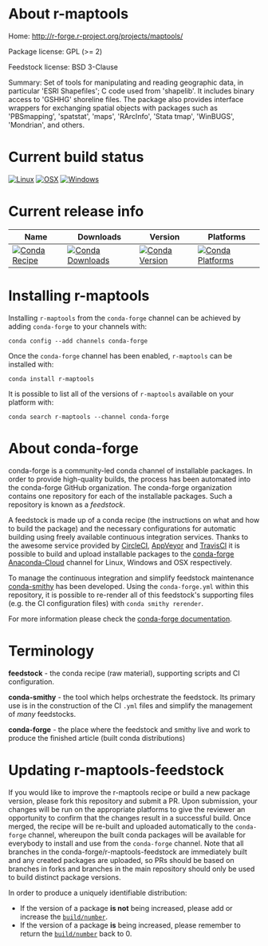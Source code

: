 About r-maptools
================

Home: http://r-forge.r-project.org/projects/maptools/

Package license: GPL (>= 2)

Feedstock license: BSD 3-Clause

Summary: Set of tools for manipulating and reading geographic data, in particular 'ESRI Shapefiles'; C code used from 'shapelib'. It includes binary access to 'GSHHG' shoreline files. The package also provides interface wrappers for exchanging spatial objects with packages such as 'PBSmapping', 'spatstat', 'maps', 'RArcInfo', 'Stata tmap', 'WinBUGS', 'Mondrian', and others.



Current build status
====================

[![Linux](https://img.shields.io/circleci/project/github/conda-forge/r-maptools-feedstock/master.svg?label=Linux)](https://circleci.com/gh/conda-forge/r-maptools-feedstock)
[![OSX](https://img.shields.io/travis/conda-forge/r-maptools-feedstock/master.svg?label=macOS)](https://travis-ci.org/conda-forge/r-maptools-feedstock)
[![Windows](https://img.shields.io/appveyor/ci/conda-forge/r-maptools-feedstock/master.svg?label=Windows)](https://ci.appveyor.com/project/conda-forge/r-maptools-feedstock/branch/master)

Current release info
====================

| Name | Downloads | Version | Platforms |
| --- | --- | --- | --- |
| [![Conda Recipe](https://img.shields.io/badge/recipe-r--maptools-green.svg)](https://anaconda.org/conda-forge/r-maptools) | [![Conda Downloads](https://img.shields.io/conda/dn/conda-forge/r-maptools.svg)](https://anaconda.org/conda-forge/r-maptools) | [![Conda Version](https://img.shields.io/conda/vn/conda-forge/r-maptools.svg)](https://anaconda.org/conda-forge/r-maptools) | [![Conda Platforms](https://img.shields.io/conda/pn/conda-forge/r-maptools.svg)](https://anaconda.org/conda-forge/r-maptools) |

Installing r-maptools
=====================

Installing `r-maptools` from the `conda-forge` channel can be achieved by adding `conda-forge` to your channels with:

```
conda config --add channels conda-forge
```

Once the `conda-forge` channel has been enabled, `r-maptools` can be installed with:

```
conda install r-maptools
```

It is possible to list all of the versions of `r-maptools` available on your platform with:

```
conda search r-maptools --channel conda-forge
```


About conda-forge
=================

conda-forge is a community-led conda channel of installable packages.
In order to provide high-quality builds, the process has been automated into the
conda-forge GitHub organization. The conda-forge organization contains one repository
for each of the installable packages. Such a repository is known as a *feedstock*.

A feedstock is made up of a conda recipe (the instructions on what and how to build
the package) and the necessary configurations for automatic building using freely
available continuous integration services. Thanks to the awesome service provided by
[CircleCI](https://circleci.com/), [AppVeyor](http://www.appveyor.com/)
and [TravisCI](https://travis-ci.org/) it is possible to build and upload installable
packages to the [conda-forge](https://anaconda.org/conda-forge)
[Anaconda-Cloud](http://docs.anaconda.org/) channel for Linux, Windows and OSX respectively.

To manage the continuous integration and simplify feedstock maintenance
[conda-smithy](http://github.com/conda-forge/conda-smithy) has been developed.
Using the ``conda-forge.yml`` within this repository, it is possible to re-render all of
this feedstock's supporting files (e.g. the CI configuration files) with ``conda smithy rerender``.

For more information please check the [conda-forge documentation](https://conda-forge.org/docs/).

Terminology
===========

**feedstock** - the conda recipe (raw material), supporting scripts and CI configuration.

**conda-smithy** - the tool which helps orchestrate the feedstock.
                   Its primary use is in the construction of the CI ``.yml`` files
                   and simplify the management of *many* feedstocks.

**conda-forge** - the place where the feedstock and smithy live and work to
                  produce the finished article (built conda distributions)


Updating r-maptools-feedstock
=============================

If you would like to improve the r-maptools recipe or build a new
package version, please fork this repository and submit a PR. Upon submission,
your changes will be run on the appropriate platforms to give the reviewer an
opportunity to confirm that the changes result in a successful build. Once
merged, the recipe will be re-built and uploaded automatically to the
`conda-forge` channel, whereupon the built conda packages will be available for
everybody to install and use from the `conda-forge` channel.
Note that all branches in the conda-forge/r-maptools-feedstock are
immediately built and any created packages are uploaded, so PRs should be based
on branches in forks and branches in the main repository should only be used to
build distinct package versions.

In order to produce a uniquely identifiable distribution:
 * If the version of a package **is not** being increased, please add or increase
   the [``build/number``](http://conda.pydata.org/docs/building/meta-yaml.html#build-number-and-string).
 * If the version of a package **is** being increased, please remember to return
   the [``build/number``](http://conda.pydata.org/docs/building/meta-yaml.html#build-number-and-string)
   back to 0.